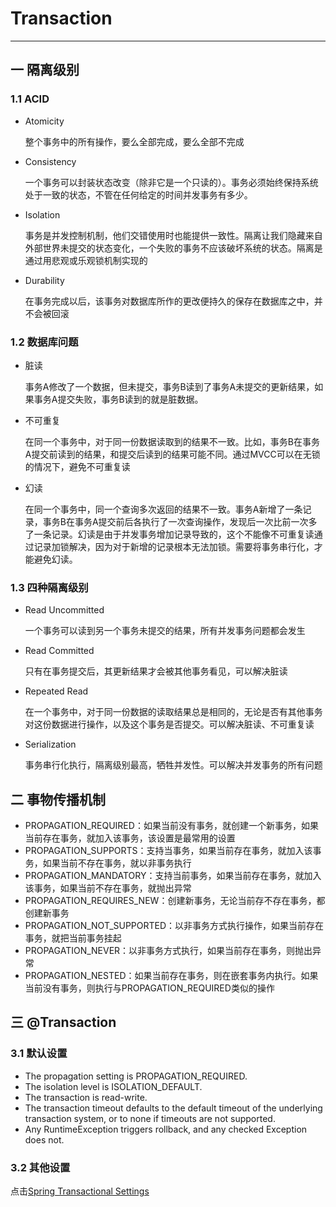 # Transaction
---
## 一 隔离级别
### 1.1 ACID
- Atomicity 

    整个事务中的所有操作，要么全部完成，要么全部不完成
- Consistency
    
    一个事务可以封装状态改变（除非它是一个只读的）。事务必须始终保持系统处于一致的状态，不管在任何给定的时间并发事务有多少。   
- Isolation

    事务是并发控制机制，他们交错使用时也能提供一致性。隔离让我们隐藏来自外部世界未提交的状态变化，一个失败的事务不应该破坏系统的状态。隔离是通过用悲观或乐观锁机制实现的
- Durability 

    在事务完成以后，该事务对数据库所作的更改便持久的保存在数据库之中，并不会被回滚
### 1.2 数据库问题
- 脏读

    事务A修改了一个数据，但未提交，事务B读到了事务A未提交的更新结果，如果事务A提交失败，事务B读到的就是脏数据。
- 不可重复
    
    在同一个事务中，对于同一份数据读取到的结果不一致。比如，事务B在事务A提交前读到的结果，和提交后读到的结果可能不同。通过MVCC可以在无锁的情况下，避免不可重复读
- 幻读

    在同一个事务中，同一个查询多次返回的结果不一致。事务A新增了一条记录，事务B在事务A提交前后各执行了一次查询操作，发现后一次比前一次多了一条记录。幻读是由于并发事务增加记录导致的，这个不能像不可重复读通过记录加锁解决，因为对于新增的记录根本无法加锁。需要将事务串行化，才能避免幻读。

### 1.3 四种隔离级别
- Read Uncommitted 

    一个事务可以读到另一个事务未提交的结果，所有并发事务问题都会发生
- Read Committed

    只有在事务提交后，其更新结果才会被其他事务看见，可以解决脏读
- Repeated Read

    在一个事务中，对于同一份数据的读取结果总是相同的，无论是否有其他事务对这份数据进行操作，以及这个事务是否提交。可以解决脏读、不可重复读
- Serialization

    事务串行化执行，隔离级别最高，牺牲并发性。可以解决并发事务的所有问题

## 二 事物传播机制
- PROPAGATION_REQUIRED：如果当前没有事务，就创建一个新事务，如果当前存在事务，就加入该事务，该设置是最常用的设置
- PROPAGATION_SUPPORTS：支持当事务，如果当前存在事务，就加入该事务，如果当前不存在事务，就以非事务执行
- PROPAGATION_MANDATORY：支持当前事务，如果当前存在事务，就加入该事务，如果当前不存在事务，就抛出异常
- PROPAGATION_REQUIRES_NEW：创建新事务，无论当前存不存在事务，都创建新事务
- PROPAGATION_NOT_SUPPORTED：以非事务方式执行操作，如果当前存在事务，就把当前事务挂起
- PROPAGATION_NEVER：以非事务方式执行，如果当前存在事务，则抛出异常
- PROPAGATION_NESTED：如果当前存在事务，则在嵌套事务内执行。如果当前没有事务，则执行与PROPAGATION_REQUIRED类似的操作

## 三 @Transaction 
### 3.1 默认设置
- The propagation setting is PROPAGATION_REQUIRED.
- The isolation level is ISOLATION_DEFAULT.
- The transaction is read-write.
- The transaction timeout defaults to the default timeout of the underlying transaction system, or to none if timeouts are not supported.
- Any RuntimeException triggers rollback, and any checked Exception does not.
### 3.2 其他设置
点击[Spring Transactional Settings](https://docs.spring.io/spring/docs/5.1.3.RELEASE/spring-framework-reference/data-access.html#tx-propagation)